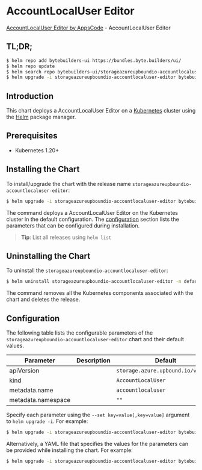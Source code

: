 # AccountLocalUser Editor

[AccountLocalUser Editor by AppsCode](https://byte.builders) - AccountLocalUser Editor

## TL;DR;

```bash
$ helm repo add bytebuilders-ui https://bundles.byte.builders/ui/
$ helm repo update
$ helm search repo bytebuilders-ui/storageazureupboundio-accountlocaluser-editor --version=v0.4.18
$ helm upgrade -i storageazureupboundio-accountlocaluser-editor bytebuilders-ui/storageazureupboundio-accountlocaluser-editor -n default --create-namespace --version=v0.4.18
```

## Introduction

This chart deploys a AccountLocalUser Editor on a [Kubernetes](http://kubernetes.io) cluster using the [Helm](https://helm.sh) package manager.

## Prerequisites

- Kubernetes 1.20+

## Installing the Chart

To install/upgrade the chart with the release name `storageazureupboundio-accountlocaluser-editor`:

```bash
$ helm upgrade -i storageazureupboundio-accountlocaluser-editor bytebuilders-ui/storageazureupboundio-accountlocaluser-editor -n default --create-namespace --version=v0.4.18
```

The command deploys a AccountLocalUser Editor on the Kubernetes cluster in the default configuration. The [configuration](#configuration) section lists the parameters that can be configured during installation.

> **Tip**: List all releases using `helm list`

## Uninstalling the Chart

To uninstall the `storageazureupboundio-accountlocaluser-editor`:

```bash
$ helm uninstall storageazureupboundio-accountlocaluser-editor -n default
```

The command removes all the Kubernetes components associated with the chart and deletes the release.

## Configuration

The following table lists the configurable parameters of the `storageazureupboundio-accountlocaluser-editor` chart and their default values.

|     Parameter      | Description |                    Default                    |
|--------------------|-------------|-----------------------------------------------|
| apiVersion         |             | <code>storage.azure.upbound.io/v1beta1</code> |
| kind               |             | <code>AccountLocalUser</code>                 |
| metadata.name      |             | <code>accountlocaluser</code>                 |
| metadata.namespace |             | <code>""</code>                               |


Specify each parameter using the `--set key=value[,key=value]` argument to `helm upgrade -i`. For example:

```bash
$ helm upgrade -i storageazureupboundio-accountlocaluser-editor bytebuilders-ui/storageazureupboundio-accountlocaluser-editor -n default --create-namespace --version=v0.4.18 --set apiVersion=storage.azure.upbound.io/v1beta1
```

Alternatively, a YAML file that specifies the values for the parameters can be provided while
installing the chart. For example:

```bash
$ helm upgrade -i storageazureupboundio-accountlocaluser-editor bytebuilders-ui/storageazureupboundio-accountlocaluser-editor -n default --create-namespace --version=v0.4.18 --values values.yaml
```
